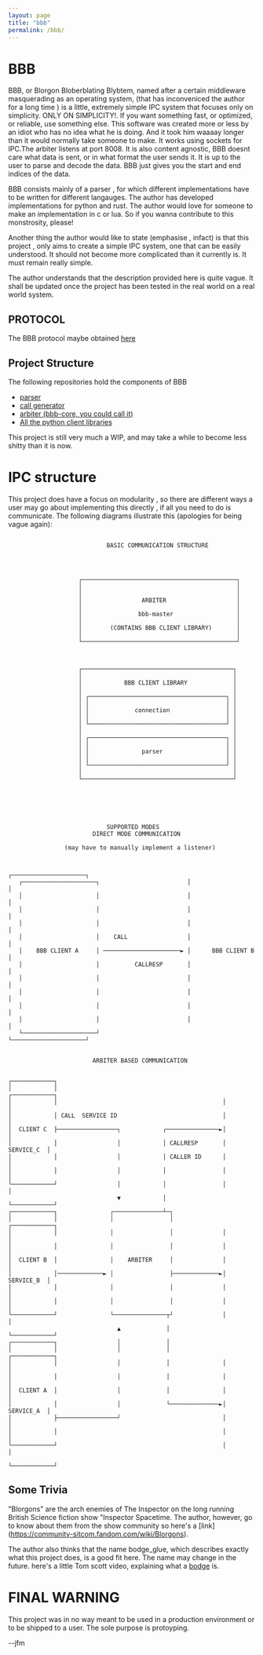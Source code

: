 ```yaml
---
layout: page
title: "bbb"
permalink: /bbb/
---
```

# BBB
BBB, or Blorgon Bloberblating Blybtem, named after a certain middleware masquerading as an operating system, (that has inconveniced the author for a long time ) is a little, extremely simple IPC system that focuses only on simplicity. ONLY ON SIMPLICITY!. If you want something fast, or optimized, or reliable, use something else. This software was created more or less by an idiot who has no idea what he is doing. And it took him waaaay longer than it would normally take someone to make. It works using sockets for IPC.The arbiter listens at port 8008. It is also content agnostic, BBB doesnt care what data is sent, or in what format the user sends it. It is up to the user to parse and decode the data. BBB just gives you the start and end indices of the data.

BBB consists mainly of a parser , for which different implementations have to be written for different langauges. The author has developed implementations for python and rust.
The author would love for someone to make an implementation in c or lua. So if you wanna contribute to this monstrosity, please!

Another thing the author would like to state (emphasise , infact) is that this project , only aims to create a simple IPC system, one that can be easily understood. It should not become more complicated than it currently is. It must remain really simple.

The author understands that the description provided here is quite vague. It shall be updated once the project has been tested in the real world on a real world system.

## PROTOCOL 
The BBB protocol maybe obtained [here](https://jfarhanm.github.io/protocol/)

## Project Structure 
The following repositories hold the components of BBB
 - [parser](https://github.com/jfarhanm/bbb-parser)
 - [call generator](https://github.com/jfarhanm/bbb_call_gen)
 - [arbiter (bbb-core, you could call it)](https://github.com/jfarhanm/bbb)
 - [All the python client libraries](https://github.com/jfarhanm/bbb_python)

This project is still very much a WIP, and may take a while to become less shitty than it is now.

# IPC structure 
This project does have a focus on modularity , so there are different ways a user may go about implementing this directly , if all you need to do is communicate. The following diagrams illustrate this (apologies for being vague again):
```

                            BASIC COMMUNICATION STRUCTURE




                    ┌────────────────────────────────────────────┐
                    │                                            │
                    │                                            │
                    │                 ARBITER                    │
                    │                                            │
                    │                bbb-master                  │
                    │                                            │
                    │        (CONTAINS BBB CLIENT LIBRARY)       │
                    │                                            │
                    └────────────────────────────────────────────┘



                    ┌───────────────────────────────────────────┐
                    │                                           │
                    │            BBB CLIENT LIBRARY             │
                    │                                           │
                    │ ┌───────────────────────────────────────┐ │
                    │ │                                       │ │
                    │ │             connection                │ │
                    │ │                                       │ │
                    │ └───────────────────────────────────────┘ │
                    │                                           │
                    │ ┌───────────────────────────────────────┐ │
                    │ │                                       │ │
                    │ │               parser                  │ │
                    │ │                                       │ │
                    │ └───────────────────────────────────────┘ │
                    │                                           │
                    └───────────────────────────────────────────┘






                            SUPPORTED MODES
                        DIRECT MODE COMMUNICATION

                (may have to manually implement a listener)


                                                   ┌─────────────────────┐
   ┌─────────────────────┐                         │                     │
   │                     │                         │                     │
   │                     │                         │                     │
   │                     │                         │                     │
   │                     │    CALL                 │                     │
   │    BBB CLIENT A     │ ──────────────────────► │      BBB CLIENT B   │
   │                     │          CALLRESP       │                     │
   │                     │                         │                     │
   │                     │                         │                     │
   │                     │                         │                     │
   │                     │                         │                     │
   └─────────────────────┘                         └─────────────────────┘


                        ARBITER BASED COMMUNICATION


┌────────────┐
│            │                                               ┌────────────┐
│            │                                               │            │
│            │ CALL  SERVICE ID                              │            │
│  CLIENT C  ├─────────────────┐            ┌───────────────►│            │
│            │                 │            │ CALLRESP       │ SERVICE_C  │
│            │                 │            │ CALLER ID      │            │
│            │                 │            │                │            │
└────────────┘                 │            │                │            │
                               ▼            │                └────────────┘
┌────────────┐               ┌──────────────┴─┐
│            │               │                │              ┌────────────┐
│            │               │                │              │            │
│            │               │                │              │            │
│  CLIENT B  │               │    ARBITER     │              │            │
│            │─────────────► │                ├─────────────►│ SERVICE_B  │
│            │               │                │              │            │
│            │               │                │              │            │
└────────────┘               └───────────────┬┘              │            │
                               ▲             │               └────────────┘
┌────────────┐                 │             │
│            │                 │             │               ┌────────────┐
│            │                 │             │               │            │
│            │                 │             │               │            │
│  CLIENT A  │                 │             │               │            │
│            │                 │             └──────────────►│ SERVICE_A  │
│            ├─────────────────┘                             │            │
│            │                                               │            │
└────────────┘                                               │            │
                                                             └────────────┘

```


## Some Trivia 
"Blorgons" are the arch enemies of The Inspector on the long running British Science fiction show "Inspector Spacetime. The author, however, go to know about them from the show community so here's a [link] (https://community-sitcom.fandom.com/wiki/Blorgons).

The author also thinks that the name bodge_glue, which describes exactly what this project does, is a good fit here. The name may change in the future.
here's a little Tom scott video, explaining what a [bodge](https://www.youtube.com/watch?v=lIFE7h3m40U) is.

# FINAL WARNING
This project was in no way meant to be used in a production environment or to be shipped to a user. The sole purpose is protoyping.

--jfm
